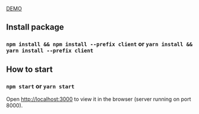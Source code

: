 <a href="https://chat.hiepnguyen.site/">DEMO</a>

## Install package
### `npm install && npm install --prefix client` or  `yarn install && yarn install --prefix client`

## How to start
### `npm start` or `yarn start`
Open [http://localhost:3000](http://localhost:3000) to view it in the browser (server running on port 8000).
